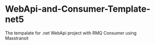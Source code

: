 # WebApi-and-Consumer-Template-net5
The tempalate for .net WebApi project with RMQ Consumer using Masstransit 
